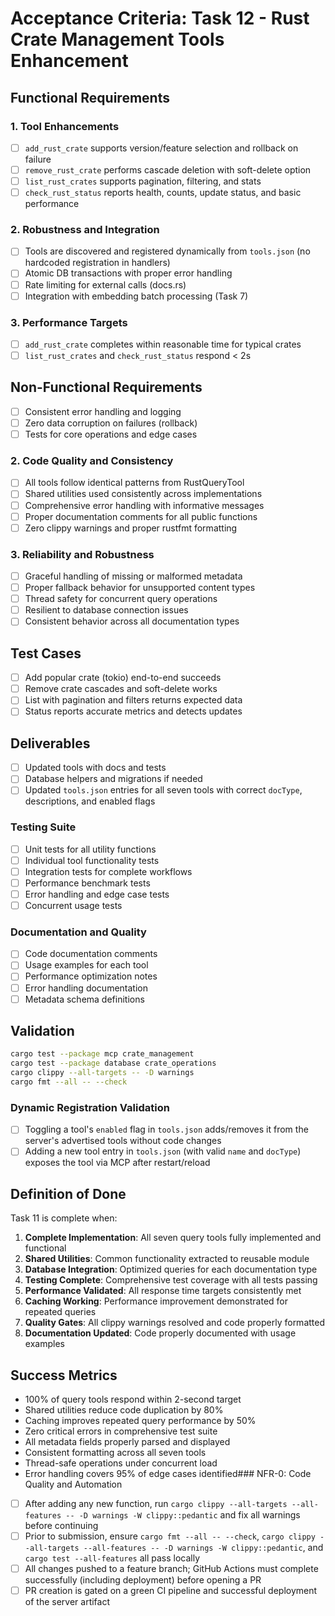 # Acceptance Criteria: Task 12 - Rust Crate Management Tools Enhancement

## Functional Requirements

### 1. Tool Enhancements

- [ ] `add_rust_crate` supports version/feature selection and rollback on failure
- [ ] `remove_rust_crate` performs cascade deletion with soft-delete option
- [ ] `list_rust_crates` supports pagination, filtering, and stats
- [ ] `check_rust_status` reports health, counts, update status, and basic performance

### 2. Robustness and Integration

- [ ] Tools are discovered and registered dynamically from `tools.json` (no hardcoded registration in handlers)
- [ ] Atomic DB transactions with proper error handling
- [ ] Rate limiting for external calls (docs.rs)
- [ ] Integration with embedding batch processing (Task 7)

### 3. Performance Targets

- [ ] `add_rust_crate` completes within reasonable time for typical crates
- [ ] `list_rust_crates` and `check_rust_status` respond < 2s

## Non-Functional Requirements

- [ ] Consistent error handling and logging
- [ ] Zero data corruption on failures (rollback)
- [ ] Tests for core operations and edge cases

### 2. Code Quality and Consistency

- [ ] All tools follow identical patterns from RustQueryTool
- [ ] Shared utilities used consistently across implementations
- [ ] Comprehensive error handling with informative messages
- [ ] Proper documentation comments for all public functions
- [ ] Zero clippy warnings and proper rustfmt formatting

### 3. Reliability and Robustness

- [ ] Graceful handling of missing or malformed metadata
- [ ] Proper fallback behavior for unsupported content types
- [ ] Thread safety for concurrent query operations
- [ ] Resilient to database connection issues
- [ ] Consistent behavior across all documentation types

## Test Cases

- [ ] Add popular crate (tokio) end-to-end succeeds
- [ ] Remove crate cascades and soft-delete works
- [ ] List with pagination and filters returns expected data
- [ ] Status reports accurate metrics and detects updates

## Deliverables

- [ ] Updated tools with docs and tests
- [ ] Database helpers and migrations if needed
- [ ] Updated `tools.json` entries for all seven tools with correct `docType`, descriptions, and enabled flags

### Testing Suite

- [ ] Unit tests for all utility functions
- [ ] Individual tool functionality tests
- [ ] Integration tests for complete workflows
- [ ] Performance benchmark tests
- [ ] Error handling and edge case tests
- [ ] Concurrent usage tests

### Documentation and Quality

- [ ] Code documentation comments
- [ ] Usage examples for each tool
- [ ] Performance optimization notes
- [ ] Error handling documentation
- [ ] Metadata schema definitions

## Validation

```bash
cargo test --package mcp crate_management
cargo test --package database crate_operations
cargo clippy --all-targets -- -D warnings
cargo fmt --all -- --check
```

### Dynamic Registration Validation

- [ ] Toggling a tool's `enabled` flag in `tools.json` adds/removes it from the server's advertised tools without code changes
- [ ] Adding a new tool entry in `tools.json` (with valid `name` and `docType`) exposes the tool via MCP after restart/reload

## Definition of Done

Task 11 is complete when:

1. **Complete Implementation**: All seven query tools fully implemented and functional
2. **Shared Utilities**: Common functionality extracted to reusable module
3. **Database Integration**: Optimized queries for each documentation type
4. **Testing Complete**: Comprehensive test coverage with all tests passing
5. **Performance Validated**: All response time targets consistently met
6. **Caching Working**: Performance improvement demonstrated for repeated queries
7. **Quality Gates**: All clippy warnings resolved and code properly formatted
8. **Documentation Updated**: Code properly documented with usage examples

## Success Metrics

- 100% of query tools respond within 2-second target
- Shared utilities reduce code duplication by 80%
- Caching improves repeated query performance by 50%
- Zero critical errors in comprehensive test suite
- All metadata fields properly parsed and displayed
- Consistent formatting across all seven tools
- Thread-safe operations under concurrent load
- Error handling covers 95% of edge cases identified### NFR-0: Code Quality and Automation
- [ ] After adding any new function, run `cargo clippy --all-targets --all-features -- -D warnings -W clippy::pedantic` and fix all warnings before continuing
- [ ] Prior to submission, ensure `cargo fmt --all -- --check`, `cargo clippy --all-targets --all-features -- -D warnings -W clippy::pedantic`, and `cargo test --all-features` all pass locally
- [ ] All changes pushed to a feature branch; GitHub Actions must complete successfully (including deployment) before opening a PR
- [ ] PR creation is gated on a green CI pipeline and successful deployment of the server artifact
